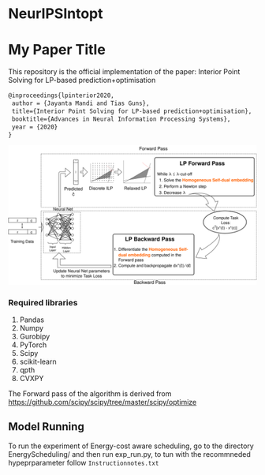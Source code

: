 # NeurIPSIntopt

# My Paper Title

This repository is the official implementation of the paper: Interior Point Solving for LP-based prediction+optimisation
```
@inproceedings{lpinterior2020,
 author = {Jayanta Mandi and Tias Guns},
 title={Interior Point Solving for LP-based prediction+optimisation}, 
 booktitle={Advances in Neural Information Processing Systems},
 year = {2020}
}
```
![Alt text](AbstractFig.png?raw=true "Optional Title")

### Required libraries

1. Pandas
2. Numpy
3. Gurobipy
4. PyTorch
5. Scipy
6. scikit-learn
7. qpth
8. CVXPY

The Forward pass of the algorithm is derived from https://github.com/scipy/scipy/tree/master/scipy/optimize


## Model Running


To run the experiment of Energy-cost aware scheduling, go to the directory EnergyScheduling/ and then run exp_run.py, to tun with the recommneded hypeprparameter follow `Instructionnotes.txt`



